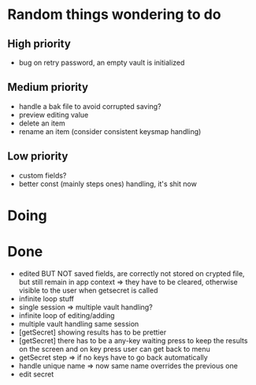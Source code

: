 # Random things wondering to do

## High priority
- bug on retry password, an empty vault is initialized

## Medium priority
- handle a bak file to avoid corrupted saving?
- preview editing value
- delete an item
- rename an item (consider consistent keysmap handling)

## Low priority
- custom fields?
- better const (mainly steps ones) handling, it's shit now

# Doing

# Done
- edited BUT NOT saved fields, are correctly not stored on crypted file, but still remain in app context => they have to be cleared, otherwise visible to the user when getsecret is called
- infinite loop stuff
- single session => multiple vault handling?
- infinite loop of editing/adding
- multiple vault handling same session
- [getSecret] showing results has to be prettier
- [getSecret] there has to be a any-key waiting press to keep the results on the screen and on key press user can get back to menu
- getSecret step => if no keys have to go back automatically
- handle unique name => now same name overrides the previous one
- edit secret